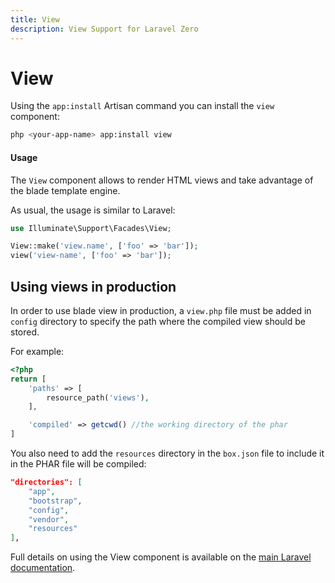 ```yaml
---
title: View
description: View Support for Laravel Zero
---
```


# View

Using the `app:install` Artisan command you can install the `view` component:

```bash
php <your-app-name> app:install view
```

<a name="usage"></a>
#### Usage

The `View` component allows to render HTML views and take advantage of the blade template engine.

As usual, the usage is similar to Laravel:
```php
use Illuminate\Support\Facades\View;

View::make('view.name', ['foo' => 'bar']);
view('view-name', ['foo' => 'bar']);
```

## Using views in production

In order to use blade view in production, a `view.php` file must be added in `config` directory to specify the path where the compiled view should be stored.

For example:
```php
<?php
return [
    'paths' => [
        resource_path('views'),
    ],

    'compiled' => getcwd() //the working directory of the phar
]
```

You also need to add the `resources` directory in the `box.json` file to include it in the PHAR file will be compiled:
```json
"directories": [
    "app",
    "bootstrap",
    "config",
    "vendor",
    "resources"
],
```

Full details on using the View component is available on the [main Laravel documentation](https://laravel.com/docs/views).
